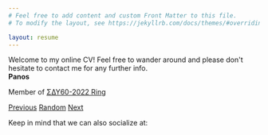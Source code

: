 ```yaml
---
# Feel free to add content and custom Front Matter to this file.
# To modify the layout, see https://jekyllrb.com/docs/themes/#overriding-theme-defaults

layout: resume
---
```

Welcome to my online CV! Feel free to wander around and please don't hesitate to contact me for any further info.\
**Panos**

<webring-banner>
    <p>Member of <a href="https://sdy60-2022.netlify.app/">ΣΔΥ60-2022 Ring</a></p>
    <a href="https://sdy60-2022.netlify.app/prev">Previous</a>
    <a href="https://sdy60-2022.netlify.app/random">Random</a>
    <a href="https://sdy60-2022.netlify.app/next">Next</a>
</webring-banner>
<script async src="https://sdy60-2022.netlify.app/embed.js" charset="utf-8"></script>

Keep in mind that we can also socialize at:
